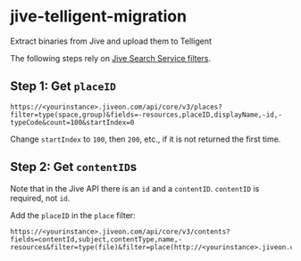 # jive-telligent-migration
Extract binaries from Jive and upload them to Telligent

The following steps rely on [Jive Search Service filters](https://developers.jivesoftware.com/api/v3/cloud/rest/SearchService.html#searchContents).

## Step 1: Get `placeID`
```
https://<yourinstance>.jiveon.com/api/core/v3/places?filter=type(space,group)&fields=-resources,placeID,displayName,-id,-typeCode&count=100&startIndex=0
```

Change `startIndex` to `100`, then `200`, etc., if it is not returned the first time.


## Step 2: Get `contentID`s
Note that in the Jive API there is an `id` and a `contentID`. `contentID` is required, not `id`.

Add the `placeID` in the `place` filter:

```
https://<yourinstance>.jiveon.com/api/core/v3/contents?fields=contentId,subject,contentType,name,-resources&filter=type(file)&filter=place(http://<yourinstance>.jiveon.com/api/core/v3/places/1069)&count=100&startIndex=0
```

